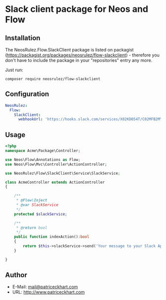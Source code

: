 # Slack client package for Neos and Flow

## Installation

The NeosRulez.Flow.SlackClient package is listed on packagist (https://packagist.org/packages/neosrulez/flow-slackclient) - therefore you don't have to include the package in your "repositories" entry any more.

Just run:

```
composer require neosrulez/flow-slackclient
```

## Configuration

```yaml
NeosRulez:
  Flow:
    SlackClient:
      webhookUrl: 'https://hooks.slack.com/services/X02KD054T/C02MFB2MY14/xxXH5Bz0uaV5xqdW4s025F5i'
```

## Usage

```php
<?php
namespace Acme\Package\Controller;

use Neos\Flow\Annotations as Flow;
use Neos\Flow\Mvc\Controller\ActionController;

use NeosRulez\Flow\SlackClient\Service\SlackService;

class AcmeController extends ActionController
{

    /**
     * @Flow\Inject
     * @var SlackService
     */
    protected $slackService;

    /**
     * @return bool
     */
    public function indexAction():bool
    {
        return $this->slackService->send('Your message to your Slack App');
    }

}
```

## Author

* E-Mail: mail@patriceckhart.com
* URL: http://www.patriceckhart.com
